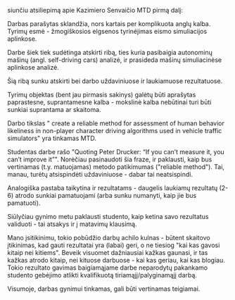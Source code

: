 siunčiu atsiliepimą apie Kazimiero Senvaičio MTD pirmą dalį:

Darbas parašytas sklandžia, nors kartais per komplikuota anglų kalba. Tyrimų esmė - žmogiškosios elgsenos tyrinėjimas eismo simuliacijos aplinkose.

Darbe šiek tiek sudėtinga atskirti ribą, ties kuria pasibaigia autonominų mašinų (angl. self-driving cars) analizė, ir prasideda mašinų simuliacinėse aplinkose analizė.

Šią ribą sunku atskirti bei darbo uždaviniuose ir laukiamuose rezultatuose. 

Tyrimų objektas (bent jau pirmasis sakinys) galėtų būti aprašytas paprastesne, suprantamesne kalba - mokslinė kalba nebūtinai turi būti sunkiai suprantama ar skaitoma.

Darbo tikslas " create a reliable method for assessment of human behavior likeliness in non-player character driving algorithms used in vehicle traffic simulators" yra tinkamas MTD.

Studentas darbe rašo "Quoting Peter Drucker: “If you can’t measure it, you can’t improve it”". Norėčiau pasinaudoti šia fraze, ir paklausti, kaip bus vertinamas (t.y. matuojamas) metodo patikimumas ("reliable method"). Tai, manau, turėtų atsispindėti uždaviniuose - dabar tai neatsispindi.

Analogiška pastaba taikytina ir rezultatams - daugelis laukiamų rezultatų (2-6) atrodo sunkiai pamatuojami (arba sunku numanyti, kaip jie bus pamatuoti).

Siūlyčiau gynimo metu paklausti studento, kaip ketina savo rezultatus validuoti - tai atsakys ir į matavimų klausimą. 

Mano įsitikinimu, tokio pobūdžio darbų achilo kulnas - būtent skaitovo įtikinimas, kad gauti rezultatai yra (labai) geri, o ne tiesiog "kai kas gavosi kitaip nei kitiems". Beveik visuomet dažniausiai kažkas gaunasi, ir tas kažkas atrodo kitaip, nei kituose darbuose - kai kas geriau, kai kas blogiau. Tokio rezultato gavimas baigiamąjame darbe neparodytų pakankamo studento gebėjimo atlikti kvalifikuotą tiriamąjį/palyginamąjį darbą.

Visumoje, darbas gynimui tinkamas, gali būti vertinamas teigiamai.